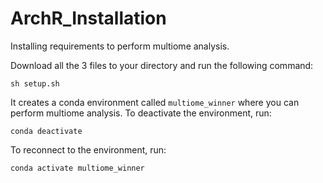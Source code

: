 # ArchR_Installation

Installing requirements to perform multiome analysis.

Download all the 3 files to your directory and run the following command:

```
sh setup.sh
```
It creates a conda environment called `multiome_winner` where you can perform multiome analysis.
To deactivate the environment, run:
```
conda deactivate
```
To reconnect to the environment, run:
```
conda activate multiome_winner
```
